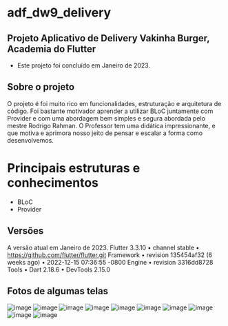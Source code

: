 # adf_dw9_delivery

## Projeto Aplicativo de Delivery Vakinha Burger, Academia do Flutter

- Este projeto foi concluído em Janeiro de 2023.

## Sobre o projeto
O projeto é foi muito rico em funcionalidades, estruturação e arquitetura de código. 
Foi bastante motivador aprender a utilizar BLoC juntamente com Provider e com uma abordagem bem simples e segura abordada pelo mestre Rodrigo Rahman. 
O Professor tem uma didática impressionante, e que motiva e aprimora nosso jeito de pensar e escalar a forma como desenvolvemos.

# Principais estruturas e conhecimentos
- BLoC
- Provider

## Versões
A versão atual em Janeiro de 2023.
Flutter 3.3.10 • channel stable • https://github.com/flutter/flutter.git 
Framework • revision 135454af32 (6 weeks ago) • 2022-12-15 07:36:55 -0800
Engine • revision 3316dd8728
Tools • Dart 2.18.6 • DevTools 2.15.0

## Fotos de algumas telas
![image](https://user-images.githubusercontent.com/89614792/215301183-8124c385-e565-4a7d-80d3-7c18050e8930.png)
![image](https://user-images.githubusercontent.com/89614792/215301195-595bbc01-00dc-4feb-9943-5f1550821950.png)
![image](https://user-images.githubusercontent.com/89614792/215301198-bc4cc3da-c1ce-42d3-a6eb-78342e2c1a65.png)
![image](https://user-images.githubusercontent.com/89614792/215301209-56da1b27-67bf-4734-ad27-adad7f837c64.png)
![image](https://user-images.githubusercontent.com/89614792/215301221-65505f9d-59a8-4f3f-9a7f-d25a8de6d7c5.png)
![image](https://user-images.githubusercontent.com/89614792/215301227-8d49d0f1-89ed-4f50-b957-92569b16b88a.png)
![image](https://user-images.githubusercontent.com/89614792/215301237-626caaf1-c17d-45a9-829c-cb97907ccb53.png)
![image](https://user-images.githubusercontent.com/89614792/215301248-10249359-55ce-4a33-8a25-c7c92d4e36ba.png)
![image](https://user-images.githubusercontent.com/89614792/215301253-aba64a7d-fbb4-4e71-8db2-4153e9375143.png)
![image](https://user-images.githubusercontent.com/89614792/215301259-ee5a445a-e7db-4207-9af4-58a289cd891e.png)
